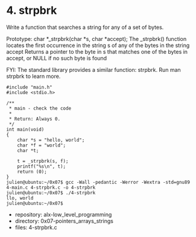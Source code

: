 # 4. strpbrk



Write a function that searches a string for any of a set of bytes.

Prototype: char *_strpbrk(char *s, char *accept);
The _strpbrk()  function locates the first occurrence in the string s of any of the bytes in the string accept
Returns a pointer to the byte in s that matches one of the bytes in accept,  or NULL if no such byte is found

FYI: The standard library provides a similar function: strpbrk. Run man strpbrk to learn more.
```julien@ubuntu:~/0x07$ cat 4-main.c
#include "main.h"
#include <stdio.h>

/**
 * main - check the code
 *
 * Return: Always 0.
 */
int main(void)
{
    char *s = "hello, world";
    char *f = "world";
    char *t;

    t = _strpbrk(s, f);
    printf("%s\n", t);
    return (0);
}
julien@ubuntu:~/0x07$ gcc -Wall -pedantic -Werror -Wextra -std=gnu89 4-main.c 4-strpbrk.c -o 4-strpbrk
julien@ubuntu:~/0x07$ ./4-strpbrk 
llo, world
julien@ubuntu:~/0x07$ 
```


 - repository: alx-low_level_programming
 - directory: 0x07-pointers_arrays_strings
 - files: 4-strpbrk.c
